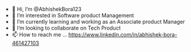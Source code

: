 - 👋 Hi, I’m @AbhishekBora123
- 👀 I’m interested in Software product Management
- 🌱 I’m currently learning and working as an Associate product Manager
- 💞️ I’m looking to collaborate on Tech Product
- 📫 How to reach me ... https://www.linkedin.com/in/abhishek-bora-461427103

<!---
AbhishekBora123/AbhishekBora123 is a ✨ special ✨ repository because its `README.md` (this file) appears on your GitHub profile.
You can click the Preview link to take a look at your changes.
--->
